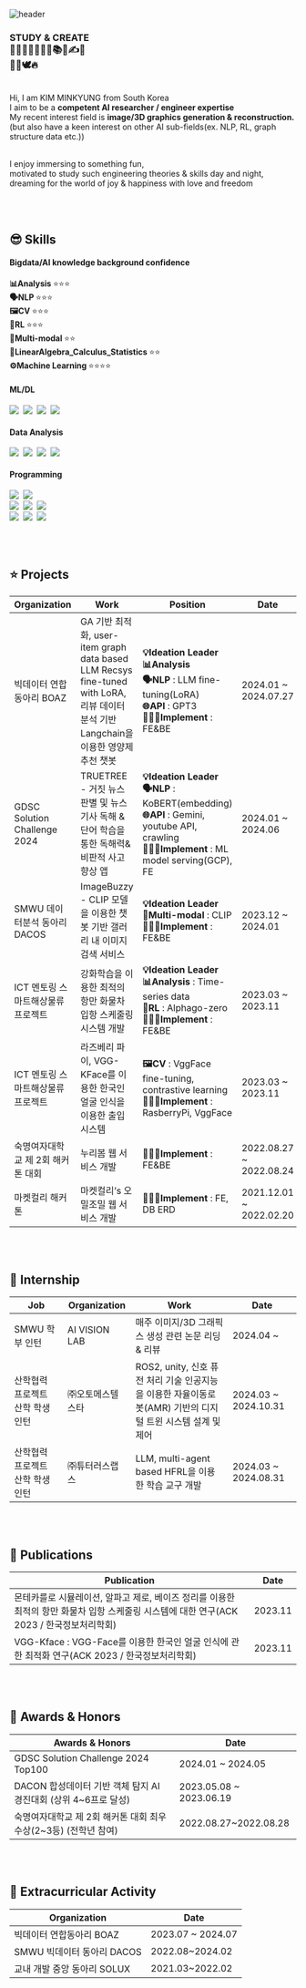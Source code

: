 ![header](https://capsule-render.vercel.app/api?type=waving&color=FFa9a0&height=150&section=header&text=🍑(˶ˆᗜˆ˵)🍑&fontColor=FFFFFF&fontSize=40&&&animation=twinkling)
<!-- https://simpleicons.org/?q=react -->

<!--
<div align="center">
 <img src="https://github.com/yulleta/yulleta/assets/81565724/b8053488-8890-4c91-b890-f189fd8ccb25" width="150" height="150" alt="코딩베리 프사" />
</div>
-->

<h3 align="left">
STUDY & CREATE <br/>
🤩💫🎈✨🧠🚩📂📚🎨✍💡 <br/>
🤍💞🕊️🔥
</h3>
<br/>
<div align="left">
 Hi, I am KIM MINKYUNG from South Korea <br/>
 I aim to be a <strong>competent AI researcher / engineer expertise</strong> <br/>
 My recent interest field is <strong>image/3D graphics generation & reconstruction.</strong> <br/>
 (but also have a keen interest on other AI sub-fields(ex. NLP, RL, graph structure data etc.)) <br/><br/>
 
 I enjoy immersing to something fun, <br/>
 motivated to study such engineering theories & skills day and night, <br/>
 dreaming for the world of joy & happiness with love and freedom <br/>
</div>

<br/><br/>

<h2 align="left">😎 Skills</h2>
<h4 align="left">Bigdata/AI knowledge background confidence</h4>
<strong>📊Analysis </strong> ⭐⭐⭐ <br/>
<strong>🗣NLP </strong> ⭐⭐⭐ <br/>
<strong>🖼️CV </strong> ⭐⭐⭐ <br/>
<strong>🦾RL </strong> ⭐⭐⭐ <br/>
<strong>🤖Multi-modal </strong> ⭐⭐ <br/>
<strong>📐LinearAlgebra_Calculus_Statistics </strong> ⭐⭐ <br/>
<strong>⚙️Machine Learning </strong> ⭐⭐⭐⭐ <br/>

<h4 align="left">ML/DL</h4>
<div align="left">
  <img src="https://img.shields.io/badge/scikit--learn-F7931E.svg?style=for-the-badge&logo=scikit-learn&logoColor=white" />&nbsp
  <img src="https://img.shields.io/badge/pytorch-EE4C2C.svg?style=for-the-badge&logo=pytorch&logoColor=white" />&nbsp
  <img src="https://img.shields.io/badge/keras-D00000.svg?style=for-the-badge&logo=keras&logoColor=white" />&nbsp
  <img src="https://img.shields.io/badge/tensorflow-FF6F00.svg?style=for-the-badge&logo=tensorflow&logoColor=white" />&nbsp
</div>
<h4 align="left">Data Analysis</h4>
<div align="left">
  <img src="https://img.shields.io/badge/numpy-013243.svg?style=for-the-badge&logo=numpy&logoColor=white" />&nbsp
  <img src="https://img.shields.io/badge/pandas-150458.svg?style=for-the-badge&logo=pandas&logoColor=white" />&nbsp
  <img src="https://img.shields.io/badge/matplotlib-005A9C.svg?style=for-the-badge&logo=matplotlib&logoColor=white" />&nbsp
  <img src="https://img.shields.io/badge/seaborn-3776AB.svg?style=for-the-badge&logo=python&logoColor=white" />&nbsp
</div>
<h4 align="left">Programming</h4>
<div align="left">
  <img src="https://img.shields.io/badge/react-20232a.svg?style=for-the-badge&logo=react&logoColor=61DAFB" />&nbsp
  <img src="https://img.shields.io/badge/react_native-20232a.svg?style=for-the-badge&logo=react&logoColor=61DAFB" />&nbsp <br/>
  <img src="https://img.shields.io/badge/node.js-339933.svg?style=for-the-badge&logo=nodedotjs&logoColor=white" />&nbsp
  <img src="https://img.shields.io/badge/django-092E20.svg?style=for-the-badge&logo=django&logoColor=white" />&nbsp
  <img src="https://img.shields.io/badge/flask-000000.svg?style=for-the-badge&logo=flask&logoColor=white" />&nbsp <br/>
  <img src="https://img.shields.io/badge/python-3776AB.svg?style=for-the-badge&logo=python&logoColor=white" />&nbsp
  <img src="https://img.shields.io/badge/java-007396.svg?style=for-the-badge&logo=java&logoColor=white" />&nbsp
  <img src="https://img.shields.io/badge/c-A8B9CC.svg?style=for-the-badge&logo=c&logoColor=white" />&nbsp
</div>

<br/><br/>

<h2 align="left">⭐ Projects</h2>
<div align="left" width="100%">
<table>
    <thead>
        <tr>
            <th>Organization</th>
            <th>Work</th>
            <th>Position</th>
            <th>Date</th>
        </tr>
    </thead>
    <tbody>
        <tr>
            <td>빅데이터 연합 동아리 BOAZ</td>
            <td>GA 기반 최적화, user-item graph data based LLM Recsys fine-tuned with LoRA, 리뷰 데이터 분석 기반 Langchain을 이용한 영양제 추천 챗봇</td>
            <td>
             <strong>💡Ideation Leader</strong><br/> 
             <strong>📊Analysis</strong><br/>
             <strong>🗣NLP</strong> : LLM fine-tuning(LoRA)<br/> 
             <strong>🌐API</strong> : GPT3 <br/>
             <strong>👩🏻‍💻Implement</strong> : FE&BE
            </td>
            <td>2024.01 ~ 2024.07.27</td>
        </tr>
        <tr>
            <td>GDSC Solution Challenge 2024</td>
            <td>TRUETREE - 거짓 뉴스 판별 및 뉴스 기사 독해 & 단어 학습을 통한 독해력&비판적 사고 향상 앱</td>
            <td>
             <strong>💡Ideation Leader</strong> <br/>
             <strong>🗣NLP</strong> : KoBERT(embedding) <br/>
             <strong>🌐API</strong> : Gemini, youtube API, crawling <br/>
             <strong>👩🏻‍💻Implement</strong> : ML model serving(GCP), FE
            </td>
            <td>2024.01 ~ 2024.06</td>
        </tr>
        <tr>
            <td>SMWU 데이터분석 동아리 DACOS</td>
            <td>ImageBuzzy - CLIP 모델을 이용한 챗봇 기반 갤러리 내 이미지 검색 서비스</td>
            <td>
             <strong>💡Ideation Leader</strong> <br/>
             <strong>🤖Multi-modal</strong> : CLIP<br/>
             <strong>👩🏻‍💻Implement</strong> : FE&BE
            </td>
            <td>2023.12 ~ 2024.01</td>
        </tr>
        <tr>
            <td>ICT 멘토링 스마트해상물류 프로젝트</td>
            <td>강화학습을 이용한 최적의 항만 화물차 입항 스케줄링 시스템 개발</td>
            <td>
             <strong>💡Ideation Leader</strong><br/>
             <strong>📊Analysis</strong> : Time-series data<br/>
             <strong>🦾RL</strong> : Alphago-zero<br/>
             <strong>👩🏻‍💻Implement</strong> : FE&BE
            </td>
            <td>2023.03 ~ 2023.11</td>
        </tr>
        <tr>
            <td>ICT 멘토링 스마트해상물류 프로젝트</td>
            <td>라즈베리 파이, VGG-KFace를 이용한 한국인 얼굴 인식을 이용한 출입 시스템</td>
            <td>
             <strong>🖼️CV</strong> : VggFace fine-tuning, contrastive learning<br/>
             <strong>👩🏻‍💻Implement</strong> : RasberryPi, VggFace
            </td>
            <td>2023.03 ~ 2023.11</td>
        </tr>
        <tr>
            <td>숙명여자대학교 제 2회 해커톤 대회</td>
            <td>누리봄 웹 서비스 개발</td>
            <td>
             <strong>👩🏻‍💻Implement</strong> : FE&BE </td>
            <td>2022.08.27 ~ 2022.08.24</td>
        </tr>
        <tr>
            <td>마켓컬리 해커톤</td>
            <td>마켓컬리’s 오밀조밀 웹 서비스 개발</td>
            <td>
             <strong>👩🏻‍💻Implement</strong> : FE, DB ERD</td>
            <td>2021.12.01 ~ 2022.02.20</td>
        </tr>
    </tbody>
</table>
</div>

<br/><br/>

<h2 align="left">💼 Internship</h2>
<div align="left" width="100%">
<table>
    <thead>
        <tr>
            <th>Job</th>
            <th>Organization</th>
            <th>Work</th>
            <th>Date</th>
        </tr>
    </thead>
    <tbody>
         <tr>
            <td>SMWU 학부 인턴</td>
            <td>AI VISION LAB</td>
            <td>매주 이미지/3D 그래픽스 생성 관련 논문 리딩 & 리뷰</td>
            <td>2024.04 ~ </td>
        </tr>
        <tr>
            <td>산학협력 프로젝트 산학 학생 인턴</td>
            <td>㈜오토메스텔스타</td>
            <td>ROS2, unity, 신호 퓨전 처리 기술 인공지능을 이용한 자율이동로봇(AMR) 기반의 디지털 트윈 시스템 설계 및 제어</td>
            <td>2024.03 ~ 2024.10.31</td>
        </tr>
        <tr>
            <td>산학협력 프로젝트 산학 학생 인턴</td>
            <td>㈜튜터러스랩스</td>
            <td>LLM, multi-agent based HFRL을 이용한 학습 교구 개발</td>
            <td>2024.03 ~ 2024.08.31</td>
        </tr>
    </tbody>
</table>
</div>

<br/><br/>

<h2 align="left">📃 Publications</h2>
<div align="left" width="100%">
<table>
    <thead>
        <tr>
            <th>Publication</th>
            <th>Date</th>
        </tr>
    </thead>
    <tbody>
        <tr>
            <td>몬테카를로 시뮬레이션, 알파고 제로, 베이즈 정리를 이용한 최적의 항만 화물차 입항 스케줄링 시스템에 대한 연구(ACK 2023 / 한국정보처리학회)</td>
            <td>2023.11</td>
        </tr>
        <tr>
            <td>VGG-Kface : VGG-Face를 이용한 한국인 얼굴 인식에 관한 최적화 연구(ACK 2023 / 한국정보처리학회)</td>
            <td>2023.11</td>
        </tr>
    </tbody>
</table>
</div>

<br/><br/>

<h2 align="left">🏅 Awards & Honors</h2>
<div align="left" width="100%">
<table>
    <thead>
        <tr>
            <th>Awards & Honors</th>
            <th>Date</th>
        </tr>
    </thead>
    <tbody>
        <tr>
            <td>GDSC Solution Challenge 2024 Top100</td>
            <td>2024.01 ~ 2024.05</td>
        </tr>
        <tr>
            <td>DACON 합성데이터 기반 객체 탐지 AI 경진대회 (상위 4~6프로 달성)</td>
            <td>2023.05.08 ~ 2023.06.19</td>
        </tr>
        <tr>
            <td>숙명여자대학교 제 2회 해커톤 대회 최우수상(2~3등) (전학년 참여)</td>
            <td>2022.08.27~2022.08.28</td>
        </tr>
    </tbody>
</table>
</div>

<br/><br/>

<h2 align="left">🚩 Extracurricular Activity</h2>
<div align="left" width="100%">
<table>
    <thead>
        <tr>
            <th>Organization</th>
            <th>Date</th>
        </tr>
    </thead>
    <tbody>
        <tr>
            <td>빅데이터 연합동아리 BOAZ</td>
            <td>2023.07 ~ 2024.07</td>
        </tr>
        <tr>
            <td>SMWU 빅데이터 동아리 DACOS</td>
            <td>2022.08~2024.02</td>
        </tr>
        <tr>
            <td>교내 개발 중앙 동아리 SOLUX</td>
            <td>2021.03~2022.02</td>
        </tr>
    </tbody>
</table>
</div>

